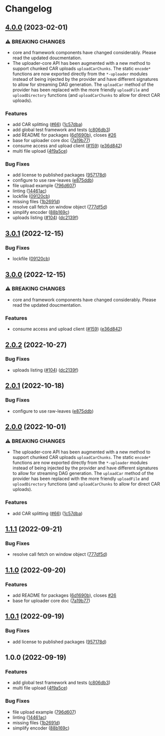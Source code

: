 # Changelog

## [4.0.0](https://github.com/web3-storage/w3ui/compare/uploader-core-v3.0.2...uploader-core-v4.0.0) (2023-02-01)


### ⚠ BREAKING CHANGES

* core and framework components have changed considerably. Please read the updated doucmentation.
* The uploader-core API has been augmented with a new method to support chunked CAR uploads `uploadCarChunks`. The static `encode*` functions are now exported directly from the `*-uploader` modules instead of being injected by the provider and have different signatures to allow for streaming DAG generation. The `uploadCar` method of the provider has been replaced with the more friendly `uploadFile` and `uploadDirectory` functions (and `uploadCarChunks` to allow for direct CAR uploads).

### Features

* add CAR splitting ([#66](https://github.com/web3-storage/w3ui/issues/66)) ([1c57dba](https://github.com/web3-storage/w3ui/commit/1c57dba9ef51845927432acd3836d4c576eb39fe))
* add global test framework and tests ([c806db3](https://github.com/web3-storage/w3ui/commit/c806db31b9432ec1303e47ddaf0187ffd220ccd0))
* add README for packages ([6d1690b](https://github.com/web3-storage/w3ui/commit/6d1690b3ba557a95c4203f6f22fe5c6700626766)), closes [#26](https://github.com/web3-storage/w3ui/issues/26)
* base for uploader core doc ([7a19b77](https://github.com/web3-storage/w3ui/commit/7a19b77e2d2fbc599ad2cb3aa4e3e9ec800514a0))
* consume access and upload client ([#159](https://github.com/web3-storage/w3ui/issues/159)) ([e36d842](https://github.com/web3-storage/w3ui/commit/e36d842b1695032355ab29646c3dce6a33880517))
* multi file upload ([4f9a5ce](https://github.com/web3-storage/w3ui/commit/4f9a5ced2d3819dd5d3eb05c0a273230ff003de2))


### Bug Fixes

* add license to published packages ([957178d](https://github.com/web3-storage/w3ui/commit/957178d72cb0051c2f798793a314acd23b8f3beb))
* configure to use raw-leaves ([e875ddb](https://github.com/web3-storage/w3ui/commit/e875ddb6da931cf595e055b3049afd7f2e6f9622))
* file upload example ([796d607](https://github.com/web3-storage/w3ui/commit/796d6076bd0781c23ccaafd3d259830950f43959))
* linting ([14461ac](https://github.com/web3-storage/w3ui/commit/14461acf82ec05b7a856dee37f62026c07ba0d9f))
* lockfile ([09120cb](https://github.com/web3-storage/w3ui/commit/09120cb93d550fc8e1f7df39cb7585fefc3f4dca))
* missing files ([1b2691d](https://github.com/web3-storage/w3ui/commit/1b2691d604a5b2fba4ac08b357a64cb48beecbad))
* resolve call fetch on window object ([777df5d](https://github.com/web3-storage/w3ui/commit/777df5dbbd3aaa890a095c7eb39d74633505690e))
* simplify encoder ([88b169c](https://github.com/web3-storage/w3ui/commit/88b169cd58393e53235c75d60a1d0c116d3d21e0))
* uploads listing ([#104](https://github.com/web3-storage/w3ui/issues/104)) ([dc2139f](https://github.com/web3-storage/w3ui/commit/dc2139f5e00c9195c480ce5c98a78b4296713ac7))

## [3.0.1](https://github.com/web3-storage/w3ui/compare/uploader-core-v3.0.0...uploader-core-v3.0.1) (2022-12-15)


### Bug Fixes

* lockfile ([09120cb](https://github.com/web3-storage/w3ui/commit/09120cb93d550fc8e1f7df39cb7585fefc3f4dca))

## [3.0.0](https://github.com/web3-storage/w3ui/compare/uploader-core-v2.0.2...uploader-core-v3.0.0) (2022-12-15)


### ⚠ BREAKING CHANGES

* core and framework components have changed considerably. Please read the updated doucmentation.

### Features

* consume access and upload client ([#159](https://github.com/web3-storage/w3ui/issues/159)) ([e36d842](https://github.com/web3-storage/w3ui/commit/e36d842b1695032355ab29646c3dce6a33880517))

## [2.0.2](https://github.com/web3-storage/w3ui/compare/uploader-core-v2.0.1...uploader-core-v2.0.2) (2022-10-27)


### Bug Fixes

* uploads listing ([#104](https://github.com/web3-storage/w3ui/issues/104)) ([dc2139f](https://github.com/web3-storage/w3ui/commit/dc2139f5e00c9195c480ce5c98a78b4296713ac7))

## [2.0.1](https://github.com/web3-storage/w3ui/compare/uploader-core-v2.0.0...uploader-core-v2.0.1) (2022-10-18)


### Bug Fixes

* configure to use raw-leaves ([e875ddb](https://github.com/web3-storage/w3ui/commit/e875ddb6da931cf595e055b3049afd7f2e6f9622))

## [2.0.0](https://github.com/web3-storage/w3ui/compare/uploader-core-v1.1.1...uploader-core-v2.0.0) (2022-10-01)


### ⚠ BREAKING CHANGES

* The uploader-core API has been augmented with a new method to support chunked CAR uploads `uploadCarChunks`. The static `encode*` functions are now exported directly from the `*-uploader` modules instead of being injected by the provider and have different signatures to allow for streaming DAG generation. The `uploadCar` method of the provider has been replaced with the more friendly `uploadFile` and `uploadDirectory` functions (and `uploadCarChunks` to allow for direct CAR uploads).

### Features

* add CAR splitting ([#66](https://github.com/web3-storage/w3ui/issues/66)) ([1c57dba](https://github.com/web3-storage/w3ui/commit/1c57dba9ef51845927432acd3836d4c576eb39fe))

## [1.1.1](https://github.com/web3-storage/w3ui/compare/uploader-core-v1.1.0...uploader-core-v1.1.1) (2022-09-21)


### Bug Fixes

* resolve call fetch on window object ([777df5d](https://github.com/web3-storage/w3ui/commit/777df5dbbd3aaa890a095c7eb39d74633505690e))

## [1.1.0](https://github.com/web3-storage/w3ui/compare/uploader-core-v1.0.1...uploader-core-v1.1.0) (2022-09-20)


### Features

* add README for packages ([6d1690b](https://github.com/web3-storage/w3ui/commit/6d1690b3ba557a95c4203f6f22fe5c6700626766)), closes [#26](https://github.com/web3-storage/w3ui/issues/26)
* base for uploader core doc ([7a19b77](https://github.com/web3-storage/w3ui/commit/7a19b77e2d2fbc599ad2cb3aa4e3e9ec800514a0))

## [1.0.1](https://github.com/web3-storage/w3ui/compare/uploader-core-v1.0.0...uploader-core-v1.0.1) (2022-09-19)


### Bug Fixes

* add license to published packages ([957178d](https://github.com/web3-storage/w3ui/commit/957178d72cb0051c2f798793a314acd23b8f3beb))

## 1.0.0 (2022-09-19)


### Features

* add global test framework and tests ([c806db3](https://github.com/web3-storage/w3ui/commit/c806db31b9432ec1303e47ddaf0187ffd220ccd0))
* multi file upload ([4f9a5ce](https://github.com/web3-storage/w3ui/commit/4f9a5ced2d3819dd5d3eb05c0a273230ff003de2))


### Bug Fixes

* file upload example ([796d607](https://github.com/web3-storage/w3ui/commit/796d6076bd0781c23ccaafd3d259830950f43959))
* linting ([14461ac](https://github.com/web3-storage/w3ui/commit/14461acf82ec05b7a856dee37f62026c07ba0d9f))
* missing files ([1b2691d](https://github.com/web3-storage/w3ui/commit/1b2691d604a5b2fba4ac08b357a64cb48beecbad))
* simplify encoder ([88b169c](https://github.com/web3-storage/w3ui/commit/88b169cd58393e53235c75d60a1d0c116d3d21e0))
